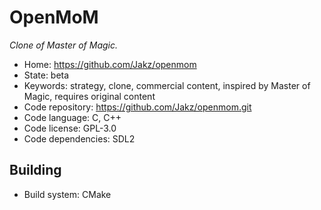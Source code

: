 # OpenMoM

_Clone of Master of Magic._

- Home: https://github.com/Jakz/openmom
- State: beta
- Keywords: strategy, clone, commercial content, inspired by Master of Magic, requires original content
- Code repository: https://github.com/Jakz/openmom.git
- Code language: C, C++
- Code license: GPL-3.0
- Code dependencies: SDL2

## Building

- Build system: CMake
